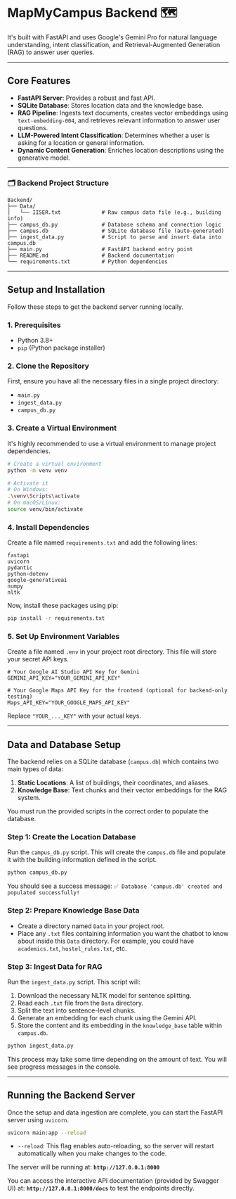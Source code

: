 # MapMyCampus Backend 🗺️

It's built with FastAPI and uses Google's Gemini Pro for natural language understanding, intent classification, and Retrieval-Augmented Generation (RAG) to answer user queries.

---

## Core Features

- **FastAPI Server**: Provides a robust and fast API.
- **SQLite Database**: Stores location data and the knowledge base.
- **RAG Pipeline**: Ingests text documents, creates vector embeddings using `text-embedding-004`, and retrieves relevant information to answer user questions.
- **LLM-Powered Intent Classification**: Determines whether a user is asking for a location or general information.
- **Dynamic Content Generation**: Enriches location descriptions using the generative model.

---
### 🗂️ Backend Project Structure

```
Backend/
├── Data/
│   └── IISER.txt             # Raw campus data file (e.g., building info)
├── campus_db.py              # Database schema and connection logic
├── campus.db                 # SQLite database file (auto-generated)
├── ingest_data.py            # Script to parse and insert data into campus.db
├── main.py                   # FastAPI backend entry point
├── README.md                 # Backend documentation
└── requirements.txt          # Python dependencies
```
---
## Setup and Installation

Follow these steps to get the backend server running locally.

### 1. Prerequisites

- Python 3.8+
- `pip` (Python package installer)

### 2. Clone the Repository

First, ensure you have all the necessary files in a single project directory:

- `main.py`
- `ingest_data.py`
- `campus_db.py`

### 3. Create a Virtual Environment

It's highly recommended to use a virtual environment to manage project dependencies.

```bash
# Create a virtual environment
python -m venv venv

# Activate it
# On Windows:
.\venv\Scripts\activate
# On macOS/Linux:
source venv/bin/activate
```

### 4. Install Dependencies

Create a file named `requirements.txt` and add the following lines:

```
fastapi
uvicorn
pydantic
python-dotenv
google-generativeai
numpy
nltk
```

Now, install these packages using pip:

```bash
pip install -r requirements.txt
```

### 5. Set Up Environment Variables

Create a file named `.env` in your project root directory. This file will store your secret API keys.

```
# Your Google AI Studio API Key for Gemini
GEMINI_API_KEY="YOUR_GEMINI_API_KEY"

# Your Google Maps API Key for the frontend (optional for backend-only testing)
Maps_API_KEY="YOUR_GOOGLE_MAPS_API_KEY"
```

Replace `"YOUR_..._KEY"` with your actual keys.

---

## Data and Database Setup

The backend relies on a SQLite database (`campus.db`) which contains two main types of data:
1.  **Static Locations**: A list of buildings, their coordinates, and aliases.
2.  **Knowledge Base**: Text chunks and their vector embeddings for the RAG system.

You must run the provided scripts in the correct order to populate the database.

### Step 1: Create the Location Database

Run the `campus_db.py` script. This will create the `campus.db` file and populate it with the building information defined in the script.

```bash
python campus_db.py
```
You should see a success message: `✅ Database 'campus.db' created and populated successfully!`

### Step 2: Prepare Knowledge Base Data

- Create a directory named `Data` in your project root.
- Place any `.txt` files containing information you want the chatbot to know about inside this `Data` directory. For example, you could have `academics.txt`, `hostel_rules.txt`, etc.

### Step 3: Ingest Data for RAG

Run the `ingest_data.py` script. This script will:
1.  Download the necessary NLTK model for sentence splitting.
2.  Read each `.txt` file from the `Data` directory.
3.  Split the text into sentence-level chunks.
4.  Generate an embedding for each chunk using the Gemini API.
5.  Store the content and its embedding in the `knowledge_base` table within `campus.db`.

```bash
python ingest_data.py
```
This process may take some time depending on the amount of text. You will see progress messages in the console.

---

## Running the Backend Server

Once the setup and data ingestion are complete, you can start the FastAPI server using `uvicorn`.

```bash
uvicorn main:app --reload
```

- `--reload`: This flag enables auto-reloading, so the server will restart automatically when you make changes to the code.

The server will be running at: **`http://127.0.0.1:8000`**

You can access the interactive API documentation (provided by Swagger UI) at: **`http://127.0.0.1:8000/docs`** to test the endpoints directly.

